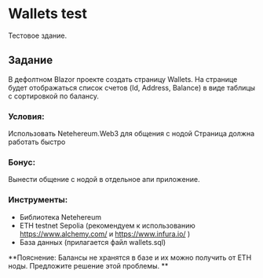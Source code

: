 # Wallets test

Тестовое здание.

## Задание

В дефолтном Blazor проекте создать страницу Wallets. На странице будет отображаться список счетов (Id, Address, Balance) в виде таблицы с сортировкой по балансу. 


### Условия:   

Использовать Netehereum.Web3 для общения с нодой 
Страница должна работать быстро 


### Бонус:  
Вынести общение с нодой в отдельное апи приложение.  


### Инструменты:  
* Библиотека Netehereum 
* ETH testnet Sepolia (рекомендуем к использованию https://www.alchemy.com/ и https://www.infura.io/ ) 
* База данных (прилагается файл wallets.sql) 


**Пояснение:  Балансы не хранятся в базе и их можно получить от ETH ноды. Предложите решение этой проблемы. **

